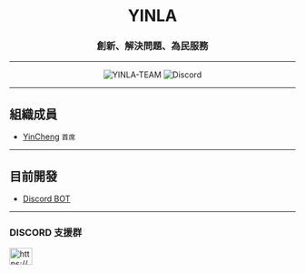 <h1 align="center">YINLA</h1>

<h3 align="center">創新、解決問題、為民服務</h3>

---
<p align="center"> <img src="https://komarev.com/ghpvc/?username=YINLA-TEAM&label=Profile%20views&color=8cff00&style=flat-square" alt="YINLA-TEAM" /> <img alt="Discord" src="https://img.shields.io/discord/1031159028505641011?style=flat-square"> </p>

---
## **組織成員**

- [YinCheng](https://github.com/YinCheng0106) `首席` 

---
## **目前開發**

- [Discord BOT](https://github.com/YINLA-TEAM/YINLA)

---
### **DISCORD 支援群**
<p align="left">
<a href="https://discord.gg/mnCHdBbh65" target="blank"><img align="center" src="https://raw.githubusercontent.com/rahuldkjain/github-profile-readme-generator/master/src/images/icons/Social/discord.svg" alt="https://discord.gg/mnCHdBbh65" height="30" width="40" /></a>
</p>